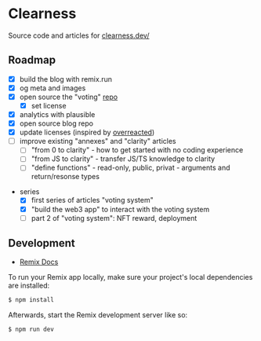 # Clearness

Source code and articles for [clearness.dev/](https://www.clearness.dev/)

## Roadmap

- [x] build the blog with remix.run
- [x] og meta and images
- [x] open source the "voting" [repo](https://github.com/hugocaillard/clarity-voting-tuto)
  - [x] set license
- [x] analytics with plausible
- [x] open source blog repo
- [x] update licenses (inspired by [overreacted](https://github.com/gaearon/overreacted.io))
- [ ] improve existing "annexes" and "clarity" articles
  - [ ] "from 0 to clarity" - how to get started with no coding experience
  - [ ] "from JS to clarity" - transfer JS/TS knowledge to clarity
  - [ ] "define functions" - read-only, public, privat - arguments and return/resonse types

- series
  - [x] first series of articles "voting system"
  - [x] "build the web3 app" to interact with the voting system
  - [ ] part 2 of "voting system": NFT reward, deployment

## Development

- [Remix Docs](https://remix.run/docs)

To run your Remix app locally, make sure your project's local dependencies are installed:

```bash
$ npm install
```
Afterwards, start the Remix development server like so:

```bash
$ npm run dev
```
